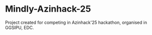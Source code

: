 # Mindly-Azinhack-25
Project created for competing in Azinhack'25 hackathon, organised in GGSIPU, EDC.
